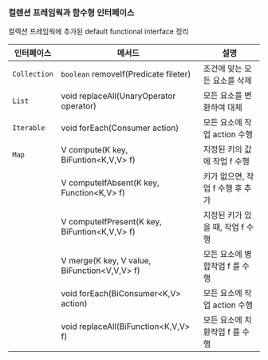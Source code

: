 

### 컬렌션 프레임웍과 함수형 인터페이스

컬렉션 프레임웍에 추가된 default functional interface 정리

| 인터페이스   | 메서드                                        | 설명                             |
| ------------ | --------------------------------------------- | -------------------------------- |
| `Collection` | `boolean` removeIf(Predicate<E> fileter)      | 조건에 맞는 모든 요소를 삭제     |
| `List`       | void replaceAll(UnaryOperator<E> operator)    | 모든 요소를 변환하여 대체        |
| `Iterable`   | void forEach(Consumer<T> action)              | 모든 요소에 작업 action 수행     |
| `Map`        | V compute(K key, BiFuntion<K,V,V> f)          | 지정된 키의 값에 작업 f 수행     |
|              | V computeIfAbsent(K key, Function<K,V> f)     | 키가 없으면, 작업 f 수행 후 추가 |
|              | V computeIfPresent(K key, BiFuntion<K,V,V> f) | 지정된 키가 있을 때, 작업 f 수행 |
|              | V merge(K key, V value, BiFunction<V,V,V> f)  | 모든 요소에 병합작업  f 를 수행  |
|              | void forEach(BiConsumer<K,V> action)          | 모든 요소에 작업 action 수행     |
|              | void replaceAll(BiFunction<K,V,V> f)          | 모든 요소에 치환작업 f 를 수행   |



